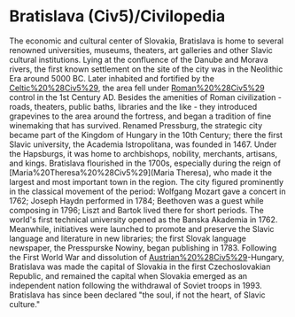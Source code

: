 # Bratislava (Civ5)/Civilopedia

The economic and cultural center of Slovakia, Bratislava is home to several renowned universities, museums, theaters, art galleries and other Slavic cultural institutions. Lying at the confluence of the Danube and Morava rivers, the first known settlement on the site of the city was in the Neolithic Era around 5000 BC. Later inhabited and fortified by the [Celtic%20%28Civ5%29](Celts), the area fell under [Roman%20%28Civ5%29](Roman) control in the 1st Century AD. Besides the amenities of Roman civilization - roads, theaters, public baths, libraries and the like - they introduced grapevines to the area around the fortress, and began a tradition of fine winemaking that has survived.
Renamed Pressburg, the strategic city became part of the Kingdom of Hungary in the 10th Century; there the first Slavic university, the Academia Istropolitana, was founded in 1467. Under the Hapsburgs, it was home to archbishops, nobility, merchants, artisans, and kings. Bratislava flourished in the 1700s, especially during the reign of [Maria%20Theresa%20%28Civ5%29](Maria Theresa), who made it the largest and most important town in the region. The city figured prominently in the classical movement of the period: Wolfgang Mozart gave a concert in 1762; Joseph Haydn performed in 1784; Beethoven was a guest while composing in 1796; Liszt and Bartok lived there for short periods. The world's first technical university opened as the Banska Akademia in 1762. Meanwhile, initiatives were launched to promote and preserve the Slavic language and literature in new libraries; the first Slovak language newspaper, the Presspurske Nowiny, began publishing in 1783.
Following the First World War and dissolution of [Austrian%20%28Civ5%29](Austria)-Hungary, Bratislava was made the capital of Slovakia in the first Czechoslovakian Republic, and remained the capital when Slovakia emerged as an independent nation following the withdrawal of Soviet troops in 1993. Bratislava has since been declared "the soul, if not the heart, of Slavic culture."